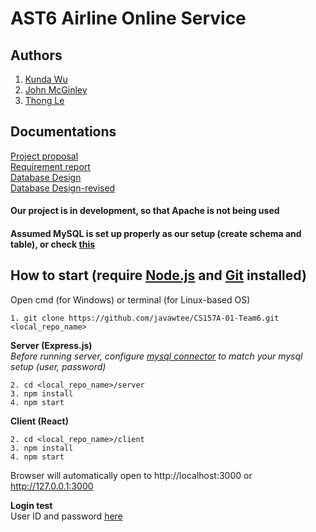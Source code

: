 # AST6 Airline Online Service
## Authors
1. [Kunda Wu](mailto:kunda.wu@sjsu.edu)
2. [John McGinley](mailto:johnpatmcginley@gmail.com)
3. [Thong Le](mailto:javawtee@gmail.com)

## Documentations
[Project proposal](https://github.com/javawtee/CS157A-01-Team6/blob/master/Documentations/CS157A-Team6-Project_proposal.docx)<br/>
[Requirement report](https://github.com/javawtee/CS157A-01-Team6/blob/master/Documentations/CS157A-Team6-Requirement_report.docx)<br/>
[Database Design](https://github.com/javawtee/CS157A-01-Team6/blob/master/Documentations/CS%20157A-Team6-DB_Design.docx)<br/>
[Database Design-revised](https://github.com/javawtee/CS157A-01-Team6/blob/master/Documentations/CS%20157A-Team6-DB_Design_v2.docx)

#### Our project is in development, so that Apache is not being used
#### Assumed MySQL is set up properly as our setup (create schema and table), or check [this](https://github.com/javawtee/CS157A-01-Team6/tree/master/Setup/mysql)

## How to start (require [Node.js](https://nodejs.org/en/) and [Git](https://git-scm.com/downloads) installed)

Open cmd (for Windows) or terminal (for Linux-based OS)
```
1. git clone https://github.com/javawtee/CS157A-01-Team6.git <local_repo_name>

```

**Server (Express.js)** <br/>
*Before running server, configure [mysql connector](https://github.com/javawtee/CS157A-01-Team6/blob/master/server/api/connector.js) to match your mysql setup (user, password)*
```
2. cd <local_repo_name>/server
3. npm install
4. npm start
```

**Client (React)**
```
2. cd <local_repo_name>/client
3. npm install
4. npm start
```
Browser will automatically open to http://localhost:3000 or http://127.0.0.1:3000

**Login test** <br/>
User ID and password [here](https://github.com/javawtee/CS157A-01-Team6/blob/master/Setup/mysql/test_login-raw-password.txt)

